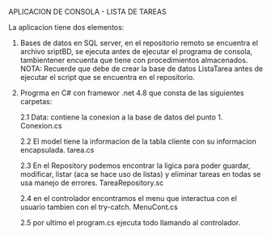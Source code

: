 APLICACION DE CONSOLA - LISTA DE TAREAS

La aplicacion tiene dos elementos:
1. Bases de datos en SQL server,  en el repositorio remoto se encuentra el archivo sriptBD, se ejecuta antes de ejecutar el programa de consola, tambientener encuenta que tiene con procedimientos almacenados. NOTA: Recuerde que debe de crear la base de datos ListaTarea antes de ejecutar el script que se encuentra en el repositorio.

2. Progrma en C# con framewor .net 4.8 que consta de las siguientes carpetas:
   
     2.1 Data: contiene la conexion a la base de datos del punto 1. Conexion.cs

     2.2 El model tiene la informacion de la tabla cliente con su informacion encapsulada. tarea.cs

     2.3 En el Repository podemos encontrar la ligica para poder guardar, modificar, listar (aca se hace uso de listas) y eliminar tareas en todas se usa manejo de errores. TareaRepository.sc

     2.4 en el controlador encontramos el menu que interactua con el usuario tambien con el try-catch. MenuCont.cs

     2.5 por ultimo el program.cs ejecuta todo llamando al controlador.

   
